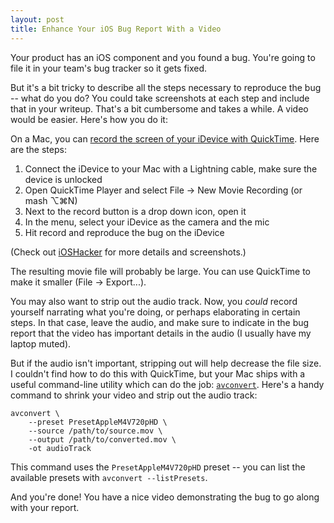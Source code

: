 ```yaml
---
layout: post
title: Enhance Your iOS Bug Report With a Video
---
```


Your product has an iOS component and you found a bug. You're going to file it in your team's bug tracker so it gets fixed.

But it's a bit tricky to describe all the steps necessary to reproduce the bug -- what do you do? You could take screenshots at each step and include that in your writeup. That's a bit cumbersome and takes a while. A video would be easier. Here's how you do it:

On a Mac, you can [record the screen of your iDevice with QuickTime][ioshacker]. Here are the steps:

[ioshacker]: http://ioshacker.com/how-to/use-quicktime-record-screen-iphone-ipad-ipod-touch-running-ios-8

1. Connect the iDevice to your Mac with a Lightning cable, make sure the device is unlocked
2. Open QuickTime Player and select File -> New Movie Recording (or mash ⌥⌘N)
3. Next to the record button is a drop down icon, open it
4. In the menu, select your iDevice as the camera and the mic
5. Hit record and reproduce the bug on the iDevice

(Check out [iOSHacker][ioshacker] for more details and screenshots.)

The resulting movie file will probably be large. You can use QuickTime to make it smaller (File -> Export...).

You may also want to strip out the audio track. Now, you *could* record yourself narrating what you're doing, or perhaps elaborating in certain steps. In that case, leave the audio, and make sure to indicate in the bug report that the video has important details in the audio (I usually have my laptop muted).

But if the audio isn't important, stripping out will help decrease the file size. I couldn't find how to do this with QuickTime, but your Mac ships with a useful command-line utility which can do the job: [`avconvert`][avconvert]. Here's a handy command to shrink your video and strip out the audio track:

[avconvert]: https://developer.apple.com/legacy/library/documentation/Darwin/Reference/ManPages/man1/avconvert.1.html

```
avconvert \
    --preset PresetAppleM4V720pHD \
    --source /path/to/source.mov \
    --output /path/to/converted.mov \
    -ot audioTrack
```

This command uses the `PresetAppleM4V720pHD` preset -- you can list the available presets with `avconvert --listPresets`.

And you're done! You have a nice video demonstrating the bug to go along with your report.
